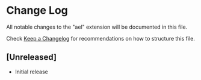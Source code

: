 # Change Log
All notable changes to the "ael" extension will be documented in this file.

Check [Keep a Changelog](http://keepachangelog.com/) for recommendations on how to structure this file.

## [Unreleased]
- Initial release